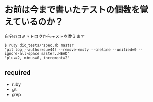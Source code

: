 # お前は今まで書いたテストの個数を覚えているのか？

自分のコミットログからテストを数えます

    $ ruby dio_tests/rspec.rb master
    "git log --author=sue445 --remove-empty --oneline --unified=0 --ignore-all-space master..HEAD"
    "plus=2, minus=0, increment=2"

## required
* ruby
* git
* grep
